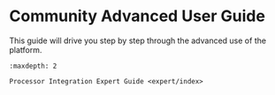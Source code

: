 # Community Advanced User Guide

This guide will drive you step by step through the advanced use of the platform.

```{toctree}
:maxdepth: 2

Processor Integration Expert Guide <expert/index>
```
